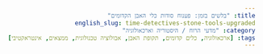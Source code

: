 ```yaml
---
title: "בלשים בזמן: פענוח סודות כלי האבן הקדומים"
english_slug: time-detectives-stone-tools-upgraded
category: "מדעי הרוח / היסטוריה וארכאולוגיה"
tags: [ארכאולוגיה, כלים קדומים, תקופת האבן, אבולוציה טכנולוגית, ממצאים, אינטראקטיבי]
---
```

<!DOCTYPE html>
<html lang="he" dir="rtl">
<head>
    <meta charset="UTF-8">
    <meta name="viewport" content="width=device-width, initial-scale=1.0">
    <title>בלשים בזמן: פענוח סודות כלי האבן הקדומים</title>
    <style>
        @import url('https://fonts.googleapis.com/css2?family=Heebo:wght@300;400;700&display=swap'); /* Adding a more modern font */

        body {
            font-family: 'Heebo', sans-serif;
            line-height: 1.7;
            margin: 0;
            padding: 20px;
            background-color: #eef2f7; /* Softer background */
            color: #333;
            direction: rtl;
            text-align: right;
            overflow-x: hidden; /* Prevent horizontal scroll */
        }

        .container {
            max-width: 850px; /* Slightly wider */
            margin: 20px auto; /* Added top/bottom margin */
            background: #fff;
            padding: 30px; /* More padding */
            border-radius: 12px; /* More rounded corners */
            box-shadow: 0 8px 20px rgba(0, 0, 0, 0.1); /* Stronger shadow */
            border: 1px solid #e0e6ef; /* Subtle border */
        }

        h1 {
            color: #1a2e4a; /* Darker blueish */
            text-align: center;
            margin-bottom: 30px;
            font-weight: 700;
            font-size: 2.5em; /* Larger title */
            animation: fadeIn 1s ease-out; /* Simple fade-in for title */
        }

        h2 {
            color: #2c3e50; /* Dark grey */
            margin-top: 30px;
            margin-bottom: 20px;
            padding-bottom: 10px;
            border-bottom: 2px solid #eef2f7; /* Separator line */
            font-weight: 700;
            font-size: 1.8em;
        }

        p {
            margin-bottom: 15px;
            color: #555;
        }

        .tool-section {
            border: 1px solid #d0d7e3; /* Softer border */
            padding: 20px; /* More padding */
            margin-bottom: 30px; /* More space between tools */
            border-radius: 8px;
            background-color: #f8fafd; /* Light blueish background */
            display: flex;
            flex-direction: column; /* Stack on small screens */
            align-items: center; /* Center items when stacked */
            gap: 25px; /* Space between elements */
            transition: transform 0.3s ease-in-out, box-shadow 0.3s ease-in-out; /* Smooth transition on hover/state change */
            box-shadow: 0 2px 8px rgba(0, 0, 0, 0.05); /* Subtle shadow */
        }

        .tool-section.correct {
            border-color: #4CAF50; /* Green border for correct */
            background-color: #e8f5e9; /* Light green background */
            box-shadow: 0 4px 15px rgba(76, 175, 80, 0.2); /* Green shadow */
        }

         .tool-image-wrapper {
            flex-shrink: 0;
            width: 100%; /* Full width on small screens */
            max-width: 250px; /* Max width on larger screens */
            position: relative; /* For potential future animations */
            overflow: hidden; /* Ensure border-radius works */
            border-radius: 8px;
            box-shadow: 0 4px 10px rgba(0, 0, 0, 0.1);
         }

         .tool-image {
            display: block; /* Remove extra space below image */
            width: 100%;
            height: auto;
            object-fit: cover;
            transition: transform 0.5s ease; /* Smooth zoom effect */
         }

         .tool-image-wrapper:hover .tool-image {
            transform: scale(1.05); /* Subtle zoom on hover */
         }

        .tool-details {
            flex-grow: 1;
            min-width: 250px; /* Allow growth */
            width: 100%; /* Full width on small screens */
        }

        .tool-details h3 {
            margin-top: 0;
            color: #2c3e50;
            font-size: 1.5em;
            margin-bottom: 15px;
        }

        .options {
            margin-top: 15px;
        }

        .options p {
            margin-bottom: 10px;
            font-weight: 600;
            color: #34495e; /* Slightly darker text */
        }

        .options label {
            display: flex; /* Use flex to align radio and text */
            align-items: center; /* Center vertically */
            margin-bottom: 10px; /* Space between options */
            cursor: pointer;
            padding: 10px; /* Add padding for clickable area */
            border: 1px solid #d0d7e3;
            border-radius: 5px;
            background-color: #fff;
            transition: background-color 0.2s ease-in-out, border-color 0.2s ease-in-out;
        }

        .options label:hover {
            background-color: #eef2f7; /* Hover effect */
            border-color: #aab;
        }

        .options input[type="radio"] {
            margin-left: 10px; /* Space between radio and text */
            margin-right: 0; /* Ensure no right margin in RTL */
            appearance: none; /* Hide default radio */
            width: 20px;
            height: 20px;
            border: 2px solid #3498db; /* Custom radio border */
            border-radius: 50%; /* Make it round */
            outline: none;
            cursor: pointer;
            position: relative;
            flex-shrink: 0; /* Don't shrink radio button */
        }

        .options input[type="radio"]:checked {
             border-color: #2980b9; /* Darker blue when checked */
             background-color: #3498db; /* Fill with blue when checked */
        }

        .options input[type="radio"]:checked::after {
            content: '';
            display: block;
            width: 8px;
            height: 8px;
            background: #fff; /* White dot inside */
            border-radius: 50%;
            position: absolute;
            top: 50%;
            left: 50%;
            transform: translate(-50%, -50%);
        }

        .options label span {
            flex-grow: 1; /* Allow text to take space */
        }

        .feedback {
            margin-top: 15px;
            padding: 15px;
            border-radius: 8px;
            min-height: 40px; /* Reserve more space */
            font-weight: 600;
            opacity: 0; /* Start hidden */
            transform: translateY(10px); /* Start slightly lower */
            transition: opacity 0.4s ease-out, transform 0.4s ease-out; /* Animation */
            display: flex; /* Use flex for icon and text */
            align-items: flex-start; /* Align text nicely */
            gap: 10px; /* Space between icon and text */
        }

        .feedback.visible {
             opacity: 1;
             transform: translateY(0);
        }

        .feedback strong {
            display: flex; /* Align icon */
            align-items: center;
            font-size: 1.1em;
             flex-shrink: 0; /* Don't shrink icon container */
        }

        .feedback strong::before {
            content: '';
            display: inline-block;
            width: 24px; /* Icon size */
            height: 24px;
            margin-left: 8px; /* Space between icon and text */
            background-size: contain;
            background-repeat: no-repeat;
            background-position: center;
        }

        .feedback.correct {
            background-color: #e8f5e9; /* Light green */
            color: #2e7d32; /* Dark green */
            border: 1px solid #a5d6a7; /* Green border */
        }
         .feedback.correct strong::before {
            content: '✅'; /* Green checkmark icon (using emoji for simplicity) */
             font-size: 1.2em;
              margin-left: 10px;
              width: auto; height: auto; /* Emoji size is handled differently */
               transform: translateY(-2px); /* Vertical alignment fix */
        }


        .feedback.incorrect {
            background-color: #ffebee; /* Light red */
            color: #c62828; /* Dark red */
            border: 1px solid #ef9a9a; /* Red border */
        }
         .feedback.incorrect strong::before {
            content: '❌'; /* Red X icon (using emoji) */
             font-size: 1.2em;
             margin-left: 10px;
             width: auto; height: auto;
              transform: translateY(-2px);
        }

         .feedback .explanation-text {
            font-weight: 400; /* Normal weight for explanation part */
            color: #555; /* Softer color for explanation */
            margin-top: 5px; /* Space between status and explanation */
            display: block; /* New line */
        }


         .show-explanation-button {
            display: block;
            width: auto; /* Auto width */
            padding: 12px 25px; /* More padding */
            background-color: #3498db; /* Blue button */
            color: white;
            border: none;
            border-radius: 6px;
            cursor: pointer;
            margin: 30px auto 10px auto; /* Center the button */
            font-size: 1.2em;
            font-weight: 600;
            text-align: center;
            transition: background-color 0.2s ease-in-out, transform 0.1s ease-in-out;
        }

        .show-explanation-button:hover {
             background-color: #2980b9; /* Darker blue on hover */
             transform: translateY(-1px); /* Slight lift */
        }
         .show-explanation-button:active {
             transform: translateY(0); /* Press effect */
        }

        #explanation {
            margin-top: 25px;
            padding: 25px;
            border: 2px dashed #b0bec5; /* Dashed border */
            border-radius: 8px;
            background-color: #eceff1; /* Light grey background */
            overflow: hidden; /* Needed for max-height transition */
            max-height: 0; /* Start hidden */
            opacity: 0; /* Start transparent */
            transition: max-height 0.7s ease-in-out, opacity 0.7s ease-in-out; /* Smooth transition */
        }

        #explanation.visible {
            max-height: 1500px; /* Large enough value to ensure content fits */
            opacity: 1;
        }

        #explanation h2 {
             border-bottom: none; /* No separator inside explanation */
             margin-top: 0;
             color: #2c3e50;
             font-size: 1.6em;
        }

        #explanation ul {
            padding-right: 25px; /* Adjust for RTL lists */
            margin-bottom: 15px;
        }

        #explanation li {
            margin-bottom: 12px;
            line-height: 1.8;
        }

        #explanation strong {
            color: #34495e; /* Darker color for terms */
        }

        @keyframes fadeIn {
            from { opacity: 0; }
            to { opacity: 1; }
        }

         /* Responsive adjustments */
        @media (min-width: 768px) {
            .tool-section {
                 flex-direction: row; /* Row layout on larger screens */
                 align-items: flex-start; /* Align items to start */
            }

             .tool-image-wrapper {
                 width: 250px; /* Fixed width on larger screens */
                 max-width: 250px;
             }

            .tool-details {
                 width: auto; /* Auto width when flex-grow is active */
            }
        }

    </style>
</head>
<body>
    <div class="container">
        <h1>בלשים בזמן: פענוח סודות כלי האבן הקדומים</h1>
        <p>דמיינו את עצמכם עמוק בחפירה ארכאולוגית, הידיים מלאות עפר, ולפתע אתם חושפים חפץ אבן מסתורי. לרגע הוא נראה כמו סתם אבן, אבל מבט מדוקדק יותר חושף סימני סיתות או ליטוש עדינים. זהו רגע גילוי מרגש! כל כלי אבן כזה הוא רמז מן העבר, עדות אילמת לחייהם של אבותינו הקדמונים.</p>
        <p>כדי לפענח את הסיפור שמספר הכלי, עליכם לדעת לזהות אותו - מה שימש? וחשוב מכך, לאיזו תקופה קדומה הוא משתייך? היכולת לשייך כלי לתקופתו היא מפתח להבנת הטכנולוגיה, התרבות ואפילו ההתפתחות הקוגניטיבית של האנשים שהשתמשו בו.</p>

        <h2>האתגר: האם תצליחו לשייך את הכלים לתקופות הנכונות?</h2>
        <p>בחנו את הכלים הבאים. התבוננו היטב בצורתם, בטכניקת העיבוד הנראית לעין, ונסו לקבוע מאיזו תקופת אבן הם מגיעים. בחרו את התקופה הנכונה מבין האפשרויות.</p>

        <div id="app">
            <!-- Tool sections will be dynamically generated here by JS -->
        </div>

        <button class="show-explanation-button" id="toggleExplanation">
            לגלות את הסודות במלואם: הצג/הסתר הסבר מפורט
        </button>

        <div id="explanation">
            <h2>עמוק יותר בזמן: כלי אבן והתפתחות האדם</h2>
            <p>תקופת האבן היא המסע הארוך והמרתק ביותר בהיסטוריה של האנושות. היא נמשכה מיליוני שנים ומגדירה תקופה שבה בני האדם הסתמכו בעיקר על אבן ליצירת הכלים החיוניים להישרדותם ולצמיחתם. החלוקה לתקופות משנה אינה שרירותית; היא משקפת קפיצות משמעותיות בטכנולוגיה, בארגון החברתי, ובמבנה הקוגניטיבי של האדם:</p>
            <ul>
                <li>
                    <strong>התקופה הפליאוליתית (Paleolithic - "האבן הישנה")</strong>: זוהי התקופה הארוכה ביותר, המשתרעת על מיליוני שנים ומחולקת לתחתונה, תיכונה ועליונה. זו התקופה של חברות ציידים-לקטים נוודים. הכלים עשויים כולם מסיתות אבן גס, ללא ליטוש.
                    <ul>
                        <li>
                            <strong>פליאוליתית תחתית</strong>: תקופת הכלים הפשוטים הראשונים - מקצצים ואבני יד (בייפאסים). טכניקת הסיתות בסיסית (הכאה ישירה). אבן היד הייתה כלי רב-תכליתי: לחיתוך, גירוד, קיצוץ.
                        </li>
                        <li>
                            <strong>פליאוליתית עליונה</strong>: מהפך טכנולוגי! פיתוח שיטות סיתות מתקדמות לייצור להבים ארוכים וצרים (סיתות להבים מגלעין אחיד). הכלים מתמחים יותר: להבים, חודים מורכבים, מגרדים, מקדחים. מתחילים להשתמש בחומרים חדשים כמו עצם וקרן, ומופיעה אמנות ראשונה (פסלונים, ציורי קיר). תקופה זו קשורה לאדם המודרני (הומו סאפיינס) ולמהפכה קוגניטיבית.
                        </li>
                    </ul>
                </li>
                <li>
                    <strong>התקופה המזוליתית (Mesolithic - "האבן התיכונה")</strong>: תקופת מעבר קצרה יחסית (במזרח התיכון). שינויי אקלים וסביבה הובילו לפיתוח כלים קטנים ומודולריים (מיקרוליתים), ששימשו כחלקים מרכיבים של כלים מורכבים יותר כמו חרמשים או חניתות, לציד ולקט מגוונים יותר.
                </li>
                 <li>
                    <strong>התקופה הניאוליתית (Neolithic - "האבן החדשה")</strong>: המהפכה הגדולה של המין האנושי - המהפכה החקלאית! המעבר לחיים בישובי קבע, ביות צמחים ובעלי חיים. התפתחויות טכנולוגיות עצומות: ליטוש אבן ליצירת כלים חזקים וחלקים (כמו ראשי גרזן לכרת יערות ולבנייה), המצאת כלי החרס, טכניקות בנייה מתקדמות יותר. הכלים משקפים אורח חיים יושבני המבוסס על חקלאות.
                </li>
            </ul>
            <p>התפתחות כלי האבן היא למעשה מראה המשקפת את סיפור ההתפתחות של האדם עצמו. מהכלים הגולמיים ביותר ששימשו את אבותינו הקדומים ועד ליצירות המלוטשות והמתוחכמות של החברות החקלאיות הראשונות, כל כלי הוא עדות לכושר ההמצאה, ליכולת התכנון, ולהבנה ההולכת וגוברת של האדם את סביבתו ואת הפוטנציאל הטמון בחומרים סביבו. זהו סיפור של התמחות, של הסתגלות, ושל צמיחה קוגניטיבית ותרבותית שהביאו את האדם המודרני למקום שבו הוא נמצא היום.</p>
        </div>
    </div>

    <script>
        document.addEventListener('DOMContentLoaded', () => {
            const toolsData = [
                {
                    id: 'tool1',
                    name: 'אבן יד (בייפאס) - Achulean Handaxe',
                    image_url: 'https://upload.wikimedia.org/wikipedia/commons/thumb/b/b4/Acheulean_handaxe_on_display_at_the_British_Museum.jpg/280px-Acheulean_handaxe_on_display_at_the_British_Museum.jpg', // Slightly larger image
                    correct_period: 'פליאוליתית תחתית',
                    explanation: 'נכון מאוד! אבן היד האופיינית הזו, המעוצבת מסיתות דו-צדדי, היא סימן היכר של התקופה הפליאוליתית התחתונה. היא שימשה את האדם הקדמון (כמו ההומו ארקטוס) למגוון רחב של משימות.'
                },
                {
                    id: 'tool2',
                    name: 'להב מסותת - Aurignacian Blade',
                    image_url: 'https://upload.wikimedia.org/wikipedia/commons/thumb/3/33/Aurignacian_blade_France_32000_BP.jpg/280px-Aurignacian_blade_France_32000_BP.jpg', // Slightly larger image
                    correct_period: 'פליאוליתית עליונה',
                    explanation: 'בדיוק! להבים ארוכים, דקים ומדויקים כמו זה מייצגים את החדשנות הטכנולוגית של התקופה הפליאוליתית העליונה, הקשורה לאדם המודרני. טכניקות סיתות מתקדמות איפשרו לייצר כלים יעילים ומגוונים יותר מגלעין אחד.'
                },
                 {
                    id: 'tool3',
                    name: 'ראש גרזן מלוטש - Neolithic Polished Axe Head',
                    image_url: 'https://upload.wikimedia.org/wikipedia/commons/thumb/1/10/Neolithic_Polished_Stone_Axe.jpg/280px-Neolithic_Polished_Stone_Axe.jpg', // Slightly larger image
                    correct_period: 'ניאוליתית',
                    explanation: 'מצוין! כלי מלוטש לחלוטין כמו ראש גרזן זה הוא סמל למהפכה הניאוליתית ולאורח החיים החדש. תהליך הליטוש יצר כלים חזקים ויעילים במיוחד לחיתוך עצים ולחקלאות, פעילויות שהפכו מרכזיות עם המעבר לישובי קבע.'
                }
            ];

            const periods = ['פליאוליתית תחתית', 'פליאוליתית עליונה', 'מזוליתית', 'ניאוליתית']; // Include Mezolithic option

            const appDiv = document.getElementById('app');

            // Shuffle the periods array for each tool for slight variation (optional)
            const shuffleArray = (array) => {
                for (let i = array.length - 1; i > 0; i--) {
                    const j = Math.floor(Math.random() * (i + 1));
                    [array[i], array[j]] = [array[j], array[i]]; // Swap elements
                }
                return array;
            }


            toolsData.forEach(tool => {
                const toolSection = document.createElement('div');
                toolSection.classList.add('tool-section');
                toolSection.setAttribute('data-tool-id', tool.id); // Add data attribute for easy selection

                // Create a shuffled copy of periods for this tool
                const shuffledPeriods = shuffleArray([...periods]);

                toolSection.innerHTML = `
                    <div class="tool-image-wrapper">
                        <img src="${tool.image_url}" alt="${tool.name}" class="tool-image">
                    </div>
                    <div class="tool-details">
                        <h3>${tool.name}</h3>
                        <div class="options">
                            <p>לאיזו תקופה משתייך כלי מרתק זה?</p>
                            ${shuffledPeriods.map(period => `
                                <label>
                                    <input type="radio" name="period_${tool.id}" value="${period}">
                                    <span>${period}</span>
                                </label>
                            `).join('')}
                        </div>
                        <div id="feedback_${tool.id}" class="feedback"></div>
                    </div>
                `;
                appDiv.appendChild(toolSection);
            });

            // Add event listeners for radio buttons
            appDiv.querySelectorAll('input[type="radio"]').forEach(radio => {
                radio.addEventListener('change', (event) => {
                    const selectedRadio = event.target;
                    const toolId = selectedRadio.name.replace('period_', '');
                    const feedbackDiv = document.getElementById(`feedback_${toolId}`);
                    const toolSection = appDiv.querySelector(`.tool-section[data-tool-id="${toolId}"]`);
                    const toolData = toolsData.find(t => t.id === toolId);
                    const selectedPeriod = selectedRadio.value;

                    // Clear previous feedback and classes for this tool
                    feedbackDiv.className = 'feedback'; // Reset classes
                    feedbackDiv.textContent = '';
                    toolSection.classList.remove('correct'); // Remove correct class

                    // Disable other radio buttons for this tool once one is selected
                     toolSection.querySelectorAll('input[type="radio"]').forEach(otherRadio => {
                        if (otherRadio !== selectedRadio) {
                            otherRadio.disabled = true;
                        }
                     });


                    if (selectedPeriod === toolData.correct_period) {
                        feedbackDiv.classList.add('feedback', 'correct', 'visible');
                        // Use innerHTML to allow bolding the status and adding a span for explanation
                        feedbackDiv.innerHTML = `<strong>נכון!</strong> <span class="explanation-text">${toolData.explanation}</span>`;
                        toolSection.classList.add('correct'); // Add correct class for styling
                         // Disable the correct radio button as well after correct answer
                        selectedRadio.disabled = true;

                    } else {
                        feedbackDiv.classList.add('feedback', 'incorrect', 'visible');
                        // For incorrect, state it's wrong and maybe hint, without giving the correct answer immediately
                         feedbackDiv.innerHTML = `<strong>לא מדויק.</strong> <span class="explanation-text">נסו לחשוב על הטכנולוגיה העיקרית ששימשה ליצירת הכלי ועל אורח החיים בתקופה הרלוונטית...</span>`;
                        // You could potentially add logic here to reveal the correct answer after a certain number of tries
                        // For now, we just give feedback and leave others enabled
                         // Re-enable other radio buttons if you want to allow re-tries
                         toolSection.querySelectorAll('input[type="radio"]').forEach(otherRadio => {
                           if (otherRadio !== selectedRadio) {
                                otherRadio.disabled = false; // Allow retrying other options
                           }
                        });
                    }
                });
            });

            // Add event listener for the explanation toggle button
            const toggleButton = document.getElementById('toggleExplanation');
            const explanationDiv = document.getElementById('explanation');

            toggleButton.addEventListener('click', () => {
                const isHidden = !explanationDiv.classList.contains('visible');
                if (isHidden) {
                    explanationDiv.classList.add('visible');
                     // Optional: Change button text
                     // toggleButton.textContent = 'הסתר הסבר מפורט';
                } else {
                    explanationDiv.classList.remove('visible');
                     // Optional: Change button text
                    // toggleButton.textContent = 'הצג הסבר מפורט';
                }
            });

             // Optional: Add a check if all are correct to show a final message
             // This adds complexity to track state across tools, keeping it simple for now as per constraint
        });
    </script>
</body>
</html>
```